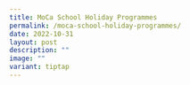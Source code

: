 ```yaml
---
title: MoCa School Holiday Programmes
permalink: /moca-school-holiday-programmes/
date: 2022-10-31
layout: post
description: ""
image: ""
variant: tiptap
---
```

